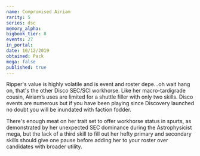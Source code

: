 ```yaml
---
name: Compromised Airiam
rarity: 5
series: dsc
memory_alpha:
bigbook_tier: 8
events: 27
in_portal:
date: 10/12/2019
obtained: Pack
mega: false
published: true
---
```


Ripper's value is highly volatile and is event and roster depe...oh wait hang on, that's the other Disco SEC/SCI workhorse. Like her macro-tardigrade cousin, Airiam’s uses are limited for a shuttle filler with only two skills. Disco events are numerous but if you have been playing since Discovery launched no doubt you will be inundated with faction fodder.

There's enough meat on her trait set to offer workhorse status in spurts, as demonstrated by her unexpected SEC dominance during the Astrophysicist mega, but the lack of a third skill to fill out her hefty primary and secondary skills should give one pause before adding her to your roster over candidates with broader utility.
